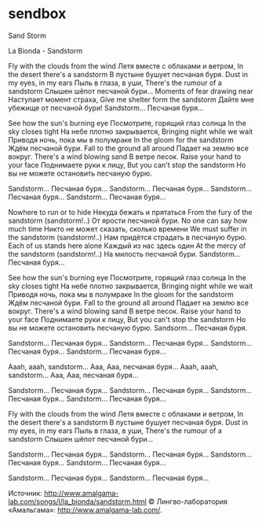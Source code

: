 # sendbox

Sand Storm

La Bionda - Sandstorm 

Fly with the clouds from the wind
Летя вместе с облаками и ветром,
In the desert there's a sandstorm
В пустыне бушует песчаная буря.
Dust in my eyes, in my ears
Пыль в глаза, в уши,
There's the rumour of a sandstorm
Слышен шёпот песчаной бури...
Moments of fear drawing near
Наступает момент страха,
Give me shelter form the sandstorm
Дайте мне убежище от песчаной бури!
Sandstorm...
Песчаная буря...


See how the sun's burning eye
Посмотрите, горящий глаз солнца
In the sky closes tight
На небе плотно закрывается,
Bringing night while we wait
Приводя ночь, пока мы в полумраке
In the gloom for the sandstorm
Ждём песчаной бури.
Fall to the ground all around
Падает на землю все вокруг.
There's a wind blowing sand
В ветре песок.
Raise your hand to your face
Поднимаете руки к лицу,
But you can't stop the sandstorm
Но вы не можете остановить песчаную бурю.


Sandstorm...
Песчаная буря...
Sandstorm...
Песчаная буря...
Sandstorm...
Песчаная буря...
Sandstorm...
Песчаная буря...


Nowhere to run or to hide
Некуда бежать и прятаться
From the fury of the sandstorm (sandstorm!..)
От ярости песчаной бури.
No one can say how much time
Никто не может сказать, сколько времени
We must suffer in the sandstorm (sandstorm!..)
Нам придётся страдать в песчаную бурю.
Each of us stands here alone
Каждый из нас здесь один
At the mercy of the sandstorm (sandstorm!..)
На милость песчаной бури.
Sandstorm...
Песчаная буря...


See how the sun's burning eye
Посмотрите, горящий глаз солнца
In the sky closes tight
На небе плотно закрывается,
Bringing night while we wait
Приводя ночь, пока мы в полумраке
In the gloom for the sandstorm
Ждём песчаной бури.
Fall to the ground all around
Падает на землю все вокруг.
There's a wind blowing sand
В ветре песок.
Raise your hand to your face
Поднимаете руки к лицу,
But you can't stop the sandstorm
Но вы не можете остановить песчаную бурю.
Sandsorm...
Песчаная буря.


Sandstorm...
Песчаная буря...
Sandstorm...
Песчаная буря...
Sandstorm...
Песчаная буря...
Sandstorm...
Песчаная буря...


Aaah, aaah, sandstorm...
Ааа, Ааа, песчаная буря...
Aaah, aaah, sandstorm...
Ааа, Ааа, песчаная буря...


Sandstorm...
Песчаная буря...
Sandstorm...
Песчаная буря...
Sandstorm...
Песчаная буря...
Sandstorm...
Песчаная буря...


Fly with the clouds from the wind
Летя вместе с облаками и ветром,
In the desert there's a sandstorm
В пустыне бушует песчаная буря.
Dust in my eyes, in my ears
Пыль в глаза, в уши,
There's the rumour of a sandstorm
Слышен шёпот песчаной бури...


Sandstorm...
Песчаная буря...
Sandstorm...
Песчаная буря...
Sandstorm...
Песчаная буря...
Sandstorm...
Песчаная буря...


Sandstorm...
Песчаная буря...
Sandstorm...
Песчаная буря...

Источник: http://www.amalgama-lab.com/songs/l/la_bionda/sandstorm.html
© Лингво-лаборатория «Амальгама»: http://www.amalgama-lab.com/.